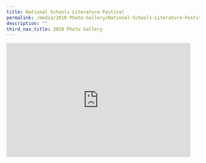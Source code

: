 ```yaml
---
title: National Schools Literature Festival
permalink: /media/2018-Photo-Gallery/National-Schools-Literature-Festival/
description: ""
third_nav_title: 2018 Photo Gallery
---
```

<iframe allowfullscreen="true" height="299" width="480" frameborder="0" src="https://docs.google.com/presentation/d/e/2PACX-1vSA0E-4VuK-ywmTB_wWTf4RuRB4KVhW-LXBJkjJgYesFdSYRaqZKR_VqQWyDiLanMRjb2pya0PFceU2/embed?start=false&amp;loop=false&amp;delayms=3000"></iframe>